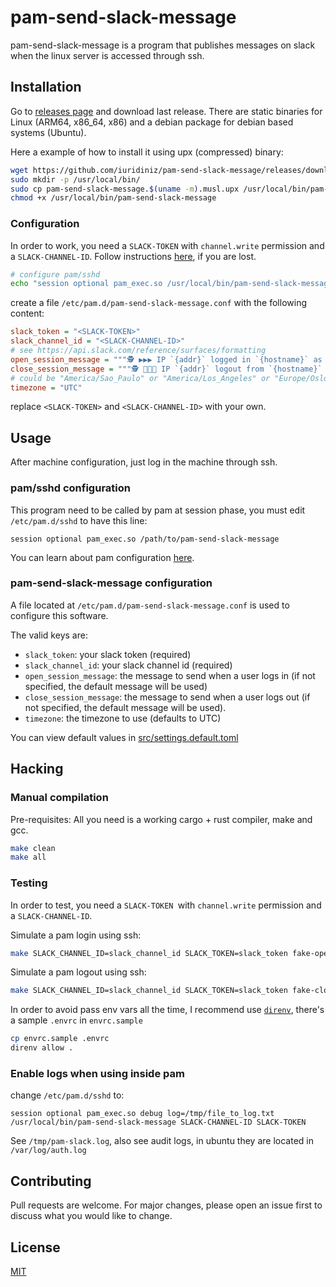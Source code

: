 # pam-send-slack-message

pam-send-slack-message is a program that publishes messages on slack when the linux server is accessed through ssh.

## Installation

Go to [releases page](https://github.com/iuridiniz/pam-send-slack-message/releases) and download last release. There are static binaries for Linux (ARM64, x86_64, x86) and a debian package for debian based systems (Ubuntu).

Here a example of how to install it using upx (compressed) binary:

```bash
wget https://github.com/iuridiniz/pam-send-slack-message/releases/download/v0.2.0/pam-send-slack-message.$(uname -m).musl.upx
sudo mkdir -p /usr/local/bin/
sudo cp pam-send-slack-message.$(uname -m).musl.upx /usr/local/bin/pam-send-slack-message
chmod +x /usr/local/bin/pam-send-slack-message
```

### Configuration
In order to work, you need a `SLACK-TOKEN` with `channel.write` permission and a `SLACK-CHANNEL-ID`. Follow instructions [here](https://api.slack.com/messaging/sending), if you are lost.

```bash
# configure pam/sshd
echo "session optional pam_exec.so /usr/local/bin/pam-send-slack-message | sudo tee -a /etc/pam.d/sshd 
```

create a file `/etc/pam.d/pam-send-slack-message.conf` with the following content:

```ini
slack_token = "<SLACK-TOKEN>"
slack_channel_id = "<SLACK-CHANNEL-ID>"
# see https://api.slack.com/reference/surfaces/formatting
open_session_message = """🕵️ ▶️▶️▶️ IP `{addr}` logged in `{hostname}` as `{user}` using `{auth_info}` at `{when}`"""
close_session_message = """🕵️ 🛑🛑🛑 IP `{addr}` logout from `{hostname}` (is was `{user}` using `{auth_info}`) at `{when}`"""
# could be "America/Sao_Paulo" or "America/Los_Angeles" or "Europe/Oslo"
timezone = "UTC"
```

replace `<SLACK-TOKEN>` and `<SLACK-CHANNEL-ID>` with your own.

## Usage

After machine configuration, just log in the machine through ssh.

### pam/sshd configuration

This program need to be called by pam at session phase, you must edit `/etc/pam.d/sshd` to have this line:

```
session optional pam_exec.so /path/to/pam-send-slack-message
```

You can learn about pam configuration [here](http://www.linux-pam.org/Linux-PAM-html/sag-configuration-file.html).

### pam-send-slack-message configuration

A file located at `/etc/pam.d/pam-send-slack-message.conf` is used to configure this software.

The valid keys are:

* `slack_token`: your slack token (required)
* `slack_channel_id`: your slack channel id (required)
* `open_session_message`: the message to send when a user logs in (if not specified, the default message will be used)
* `close_session_message`: the message to send when a user logs out (if not specified, the default message will be used).
* `timezone`: the timezone to use (defaults to UTC)

You can view default values in [src/settings.default.toml](https://github.com/iuridiniz/pam-send-slack-message/blob/master/src/settings.default.toml)

## Hacking

### Manual compilation

Pre-requisites: All you need is a working cargo + rust compiler, make and gcc.

```bash
make clean
make all
```

### Testing

In order to test, you need a `SLACK-TOKEN `with `channel.write` permission and a `SLACK-CHANNEL-ID`.

Simulate a pam login using ssh:

```bash
make SLACK_CHANNEL_ID=slack_channel_id SLACK_TOKEN=slack_token fake-open-session
``` 

Simulate a pam logout using ssh:

```bash
make SLACK_CHANNEL_ID=slack_channel_id SLACK_TOKEN=slack_token fake-close-session
```

In order to avoid pass env vars all the time, I recommend use [`direnv`](https://direnv.net/), there's a sample `.envrc` in `envrc.sample`

```bash
cp envrc.sample .envrc
direnv allow .
```

### Enable logs when using inside pam

change `/etc/pam.d/sshd` to:

```
session optional pam_exec.so debug log=/tmp/file_to_log.txt /usr/local/bin/pam-send-slack-message SLACK-CHANNEL-ID SLACK-TOKEN
```

See `/tmp/pam-slack.log`, also see audit logs, in ubuntu they are located in `/var/log/auth.log`


## Contributing
Pull requests are welcome. For major changes, please open an issue first to discuss what you would like to change.

## License
[MIT](https://choosealicense.com/licenses/mit/)
